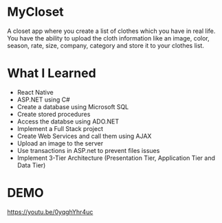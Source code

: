 # MyCloset

A closet app where you create a list of clothes which you have in real life. You have the ability to upload the cloth information like an image, color, season, rate, size, company, category and store it to your clothes list.

# What I Learned

* React Native
* ASP.NET using C#
* Create a database using Microsoft SQL
* Create stored procedures
* Access the databse using ADO.NET
* Implement a Full Stack project
* Create Web Services and call them using AJAX
* Upload an image to the server
* Use transactions in ASP.net to prevent files issues
* Implement 3-Tier Architecture (Presentation Tier, Application Tier and Data Tier)

# DEMO
https://youtu.be/0yqghYhr4uc
